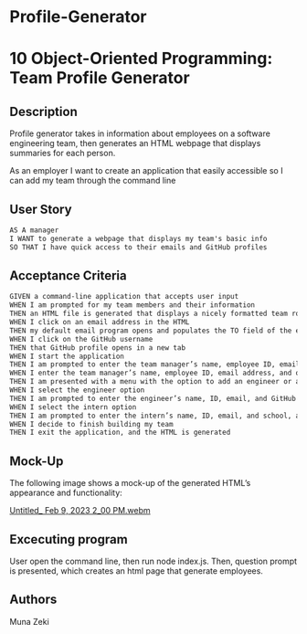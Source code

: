 # Profile-Generator
# 10 Object-Oriented Programming: Team Profile Generator

## Description

Profile generator takes in information about employees on a software engineering team, then generates an HTML webpage that displays summaries for each person. 

As an employer I want to create an application that easily accessible so I can add my team through the command line


## User Story

```md
AS A manager
I WANT to generate a webpage that displays my team's basic info
SO THAT I have quick access to their emails and GitHub profiles
```

## Acceptance Criteria

```md
GIVEN a command-line application that accepts user input
WHEN I am prompted for my team members and their information
THEN an HTML file is generated that displays a nicely formatted team roster based on user input
WHEN I click on an email address in the HTML
THEN my default email program opens and populates the TO field of the email with the address
WHEN I click on the GitHub username
THEN that GitHub profile opens in a new tab
WHEN I start the application
THEN I am prompted to enter the team manager’s name, employee ID, email address, and office number
WHEN I enter the team manager’s name, employee ID, email address, and office number
THEN I am presented with a menu with the option to add an engineer or an intern or to finish building my team
WHEN I select the engineer option
THEN I am prompted to enter the engineer’s name, ID, email, and GitHub username, and I am taken back to the menu
WHEN I select the intern option
THEN I am prompted to enter the intern’s name, ID, email, and school, and I am taken back to the menu
WHEN I decide to finish building my team
THEN I exit the application, and the HTML is generated
```

## Mock-Up

The following image shows a mock-up of the generated HTML’s appearance and functionality:

[Untitled_ Feb 9, 2023 2_00 PM.webm](https://user-images.githubusercontent.com/117357827/217924385-392763df-a96a-4e20-ae7e-a5ffa25bbb54.webm)


## Excecuting program

User open the command line, then run node index.js. Then, question prompt is presented, which creates an html page that generate employees. 

## Authors 

Muna Zeki










